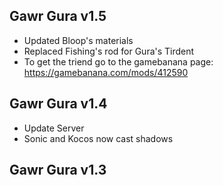 ## Gawr Gura v1.5
- Updated Bloop's materials
- Replaced Fishing's rod for Gura's Tirdent
- To get the triend go to the gamebanana page: https://gamebanana.com/mods/412590


## Gawr Gura v1.4
- Update Server
- Sonic and Kocos now cast shadows

## Gawr Gura v1.3
